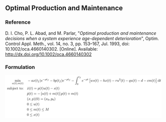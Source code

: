 ## Optimal Production and Maintenance

### Reference
D. I. Cho, P. L. Abad, and M. Parlar, "*Optimal production and maintenance decisions when a system experience age-dependent deterioration*", Optim. Control Appl. Meth., vol. 14, no. 3, pp. 153–167, Jul. 1993, doi: 10.1002/oca.4660140302. [Online]. Available: http://dx.doi.org/10.1002/oca.4660140302

### Formulation
![formulation](assets/formulation.svg)

<!-- ### Solution -->